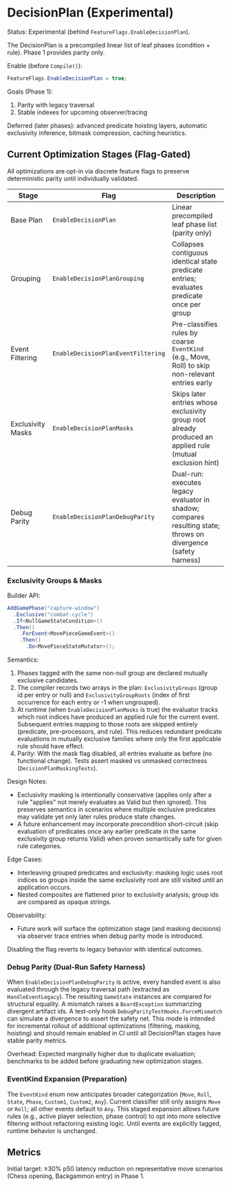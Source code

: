 # DecisionPlan (Experimental)

Status: Experimental (behind `FeatureFlags.EnableDecisionPlan`).

The DecisionPlan is a precompiled linear list of leaf phases (condition + rule). Phase 1 provides parity only.

Enable (before `Compile()`):

```csharp
FeatureFlags.EnableDecisionPlan = true;
```

Goals (Phase 1):

1. Parity with legacy traversal
2. Stable indexes for upcoming observer/tracing

Deferred (later phases): advanced predicate hoisting layers, automatic exclusivity inference, bitmask compression, caching heuristics.

## Current Optimization Stages (Flag-Gated)

All optimizations are opt-in via discrete feature flags to preserve deterministic parity until individually validated.

| Stage | Flag | Description |
|-------|------|-------------|
| Base Plan | `EnableDecisionPlan` | Linear precompiled leaf phase list (parity only) |
| Grouping | `EnableDecisionPlanGrouping` | Collapses contiguous identical state predicate entries; evaluates predicate once per group |
| Event Filtering | `EnableDecisionPlanEventFiltering` | Pre-classifies rules by coarse `EventKind` (e.g., Move, Roll) to skip non-relevant entries early |
| Exclusivity Masks | `EnableDecisionPlanMasks` | Skips later entries whose exclusivity group root already produced an applied rule (mutual exclusion hint) |
| Debug Parity | `EnableDecisionPlanDebugParity` | Dual-run: executes legacy evaluator in shadow; compares resulting state; throws on divergence (safety harness) |

### Exclusivity Groups & Masks

Builder API:

```csharp
AddGamePhase("capture-window")
  .Exclusive("combat-cycle")
  .If<NullGameStateCondition>()
  .Then()
    .ForEvent<MovePieceGameEvent>()
    .Then()
      .Do<MovePieceStateMutator>();
```

Semantics:

1. Phases tagged with the same non-null group are declared mutually exclusive candidates.
2. The compiler records two arrays in the plan: `ExclusivityGroups` (group id per entry or null) and `ExclusivityGroupRoots` (index of first occurrence for each entry or -1 when ungrouped).
3. At runtime (when `EnableDecisionPlanMasks` is true) the evaluator tracks which root indices have produced an applied rule for the current event. Subsequent entries mapping to those roots are skipped entirely (predicate, pre-processors, and rule). This reduces redundant predicate evaluations in mutually exclusive families where only the first applicable rule should have effect.
4. Parity: With the mask flag disabled, all entries evaluate as before (no functional change). Tests assert masked vs unmasked correctness (`DecisionPlanMaskingTests`).

Design Notes:

- Exclusivity masking is intentionally conservative (applies only after a rule "applies" not merely evaluates as Valid but then ignored). This preserves semantics in scenarios where multiple exclusive predicates may validate yet only later rules produce state changes.
- A future enhancement may incorporate precondition short-circuit (skip evaluation of predicates once any earlier predicate in the same exclusivity group returns Valid) when proven semantically safe for given rule categories.

Edge Cases:

- Interleaving grouped predicates and exclusivity: masking logic uses root indices so groups inside the same exclusivity root are still visited until an application occurs.
- Nested composites are flattened prior to exclusivity analysis; group ids are compared as opaque strings.

Observability:

- Future work will surface the optimization stage (and masking decisions) via observer trace entries when debug parity mode is introduced.

Disabling the flag reverts to legacy behavior with identical outcomes.

### Debug Parity (Dual-Run Safety Harness)

When `EnableDecisionPlanDebugParity` is active, every handled event is also evaluated through the legacy traversal path (extracted as `HandleEventLegacy`). The resulting `GameState` instances are compared for structural equality. A mismatch raises a `BoardException` summarizing divergent artifact ids. A test-only hook `DebugParityTestHooks.ForceMismatch` can simulate a divergence to assert the safety net. This mode is intended for incremental rollout of additional optimizations (filtering, masking, hoisting) and should remain enabled in CI until all DecisionPlan stages have stable parity metrics.

Overhead: Expected marginally higher due to duplicate evaluation; benchmarks to be added before graduating new optimization stages.

### EventKind Expansion (Preparation)

The `EventKind` enum now anticipates broader categorization (`Move`, `Roll`, `State`, `Phase`, `Custom1`, `Custom2`, `Any`). Current classifier still only assigns `Move` or `Roll`; all other events default to `Any`. This staged expansion allows future rules (e.g., active player selection, phase control) to opt into more selective filtering without refactoring existing logic. Until events are explicitly tagged, runtime behavior is unchanged.

## Metrics

Initial target: ≥30% p50 latency reduction on representative move scenarios (Chess opening, Backgammon entry) in Phase 1.
